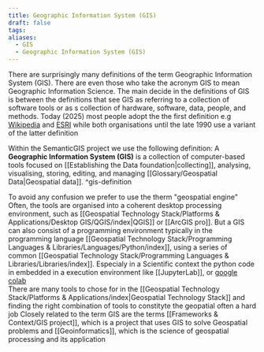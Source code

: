 ```yaml
---
title: Geographic Information System (GIS)
draft: false
tags:
aliases:
  - GIS
  - Geographic Information System (GIS)
---
```

There are surprisingly many definitions of the term Geographic Information System (GIS). There are even those who take the acronym GIS to mean Geographic Information Science. 
The main decide in the definitions of GIS is between the definitions that see GIS as referring to a collection of software tools or as s collection of hardware, software, data, people, and methods.  Today (2025) most people adopt the the first definition e.g [Wikipedia](https://en.wikipedia.org/wiki/Geographic_information_system) and  [ESRI](https://www.esri.com/en-us/what-is-gis/overview) while both organisations until the late 1990 use a variant of the latter definition

Within the SemanticGIS project we use the following definition:
A **Geographic Information System (GIS)** is a collection of computer-based tools focused on [[Establishing the Data foundation|collecting]], analysing, visualising, storing, editing, and managing [[Glossary/Geospatial Data|Geospatial data]]. ^gis-definition

To avoid any confusion we prefer to use the therm "geospatial engine" 
Often, the tools are organised into a coherent desktop processing environment, such as [[Geospatial Technology Stack/Platforms & Applications/Desktop GIS/QGIS/index|QGIS]] or [[ArcGIS pro]]. But a GIS can also consist of a programming environment typically  in the programming language [[Geospatial Technology Stack/Programming Languages & Libraries/Languages/Python/index]], using a series of common [[Geospatial Technology Stack/Programming Languages & Libraries/Libraries/index]]. Especialy in a Scientific context the python code in embedded in a execution environment like [[JupyterLab]], or [google colab](https://colab.research.google.com/)  
There are many tools to chose for in the  [[Geospatial Technology Stack/Platforms & Applications/index|Geospatial Technology Stack]] and finding the right combination of tools to constityte the geopatial often a hard job
Closely related to the term GIS are the terms [[Frameworks & Context/GIS project]], which is a project that uses GIS to solve Geospatial problems and [[Geoinformatics]], which is the science of geospatial processing and its application